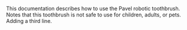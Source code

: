 This documentation describes how to use the Pavel robotic toothbrush.
Notes that this toothbrush is not safe to use for children, adults, or pets.
Adding a third line.
